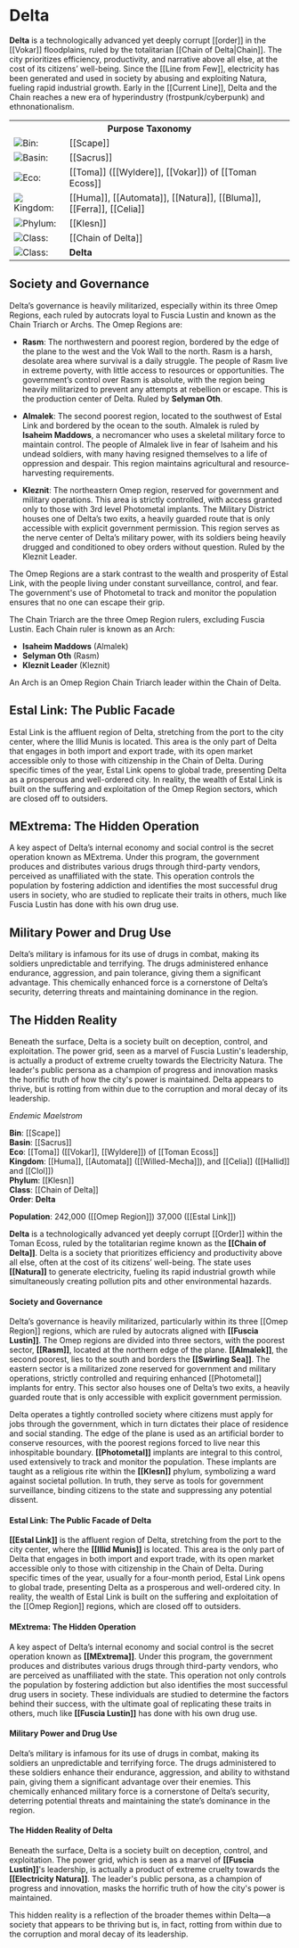 <!-- wiki-header-section:start -->
# Delta

**Delta** is a technologically advanced yet deeply corrupt [[order]] in the [[Vokar]] floodplains, ruled by the totalitarian [[Chain of Delta|Chain]]. The city prioritizes efficiency, productivity, and narrative above all else, at the cost of its citizens’ well-being. Since the [[Line from Few]], electricity has been generated and used in society by abusing and exploiting Natura, fueling rapid industrial growth. Early in the [[Current Line]], Delta and the Chain reaches a new era of hyperindustry (frostpunk/cyberpunk) and ethnonationalism.

<!-- wiki-header-section:end -->

<!-- taxonomy-table-section:start -->
<div class="taxonomy-table">
  <table>
    <tr>
      <th colspan="3">Purpose Taxonomy</th>
    </tr>
    <tr>
      <td class="taxon-label"><img src="../svg/bin.svg" class="taxon-icon">Bin:</td>
      <td class="taxon-content" colspan="2">[[Scape]]</td>
    </tr>
    <tr>
      <td class="taxon-label"><img src="../svg/basin.svg" class="taxon-icon">Basin:</td>
      <td class="taxon-content" colspan="2">[[Sacrus]]</td>
    </tr>
    <tr>
      <td class="taxon-label"><img src="../svg/eco.svg" class="taxon-icon">Eco:</td>
      <td class="taxon-content" colspan="2">[[Toma]] ([[Wyldere]], [[Vokar]]) of [[Toman Ecoss]]</td>
    </tr>
    <tr>
      <td class="taxon-label"><img src="../svg/kingdom.svg" class="taxon-icon">Kingdom:</td>
      <td class="taxon-content" colspan="2">[[Huma]], [[Automata]], [[Natura]], [[Bluma]], [[Ferra]], [[Celia]] </td>
    </tr>
    <tr>
      <td class="taxon-label"><img src="../svg/phylum.svg" class="taxon-icon">Phylum:</td>
      <td class="taxon-content" colspan="2">[[Klesn]]</td>
    </tr>
    <tr>
      <td class="taxon-label"><img src="../svg/class.svg" class="taxon-icon">Class:</td>
      <td class="taxon-content" colspan="2">[[Chain of Delta]]</td>
    </tr>
    <tr>
      <td class="taxon-label"><img src="../svg/class.svg" class="taxon-icon">Class:</td>
      <td class="taxon-content" colspan="2"><b>Delta</b></td>
    </tr>
  </table>
</div>
<!-- taxonomy-table-section:end -->

## Society and Governance
Delta’s governance is heavily militarized, especially within its three Omep Regions, each ruled by autocrats loyal to Fuscia Lustin and known as the Chain Triarch or Archs. The Omep Regions are:

- **Rasm**: The northwestern and poorest region, bordered by the edge of the plane to the west and the Vok Wall to the north. Rasm is a harsh, desolate area where survival is a daily struggle. The people of Rasm live in extreme poverty, with little access to resources or opportunities. The government’s control over Rasm is absolute, with the region being heavily militarized to prevent any attempts at rebellion or escape. This is the production center of Delta. Ruled by **Selyman Oth**.

- **Almalek**: The second poorest region, located to the southwest of Estal Link and bordered by the ocean to the south. Almalek is ruled by **Isaheim Maddows**, a necromancer who uses a skeletal military force to maintain control. The people of Almalek live in fear of Isaheim and his undead soldiers, with many having resigned themselves to a life of oppression and despair. This region maintains agricultural and resource-harvesting requirements.

- **Kleznit**: The northeastern Omep region, reserved for government and military operations. This area is strictly controlled, with access granted only to those with 3rd level Photometal implants. The Military District houses one of Delta’s two exits, a heavily guarded route that is only accessible with explicit government permission. This region serves as the nerve center of Delta’s military power, with its soldiers being heavily drugged and conditioned to obey orders without question. Ruled by the Kleznit Leader.

The Omep Regions are a stark contrast to the wealth and prosperity of Estal Link, with the people living under constant surveillance, control, and fear. The government's use of Photometal to track and monitor the population ensures that no one can escape their grip.

The Chain Triarch are the three Omep Region rulers, excluding Fuscia Lustin. Each Chain ruler is known as an Arch:
- **Isaheim Maddows** (Almalek)
- **Selyman Oth** (Rasm)
- **Kleznit Leader** (Kleznit)

An Arch is an Omep Region Chain Triarch leader within the Chain of Delta.

## Estal Link: The Public Facade
Estal Link is the affluent region of Delta, stretching from the port to the city center, where the Illid Munis is located. This area is the only part of Delta that engages in both import and export trade, with its open market accessible only to those with citizenship in the Chain of Delta. During specific times of the year, Estal Link opens to global trade, presenting Delta as a prosperous and well-ordered city. In reality, the wealth of Estal Link is built on the suffering and exploitation of the Omep Region sectors, which are closed off to outsiders.

## MExtrema: The Hidden Operation
A key aspect of Delta’s internal economy and social control is the secret operation known as MExtrema. Under this program, the government produces and distributes various drugs through third-party vendors, perceived as unaffiliated with the state. This operation controls the population by fostering addiction and identifies the most successful drug users in society, who are studied to replicate their traits in others, much like Fuscia Lustin has done with his own drug use.

## Military Power and Drug Use
Delta’s military is infamous for its use of drugs in combat, making its soldiers unpredictable and terrifying. The drugs administered enhance endurance, aggression, and pain tolerance, giving them a significant advantage. This chemically enhanced force is a cornerstone of Delta’s security, deterring threats and maintaining dominance in the region.

## The Hidden Reality
Beneath the surface, Delta is a society built on deception, control, and exploitation. The power grid, seen as a marvel of Fuscia Lustin's leadership, is actually a product of extreme cruelty towards the Electricity Natura. The leader's public persona as a champion of progress and innovation masks the horrific truth of how the city's power is maintained. Delta appears to thrive, but is rotting from within due to the corruption and moral decay of its leadership.

<!-- not-for-live-publishing:start -->
<!-- obsidian-pull:start -->
_Endemic Maelstrom_

**Bin**: [[Scape]]  
**Basin**: [[Sacrus]]  
**Eco**: [[Toma]] ([[Vokar]], [[Wyldere]]) of [[Toman Ecoss]]  
**Kingdom**: [[Huma]], [[Automata]] ([[Willed-Mecha]]), and [[Celia]] ([[Hallid]] and [[Clol]])  
**Phylum**: [[Klesn]]  
**Class**: [[Chain of Delta]]  
**Order**: **Delta**

**Population**: 242,000 ([[Omep Region]]) 37,000 ([[Estal Link]])

**Delta** is a technologically advanced yet deeply corrupt [[Order]] within the Toman Ecoss, ruled by the totalitarian regime known as the **[[Chain of Delta]]**. Delta is a society that prioritizes efficiency and productivity above all else, often at the cost of its citizens’ well-being. The state uses **[[Natura]]** to generate electricity, fueling its rapid industrial growth while simultaneously creating pollution pits and other environmental hazards.

#### Society and Governance

Delta’s governance is heavily militarized, particularly within its three [[Omep Region]] regions, which are ruled by autocrats aligned with **[[Fuscia Lustin]]**. The Omep regions are divided into three sectors, with the poorest sector, **[[Rasm]]**, located at the northern edge of the plane. **[[Almalek]]**, the second poorest, lies to the south and borders the **[[Swirling Sea]]**. The eastern sector is a militarized zone reserved for government and military operations, strictly controlled and requiring enhanced [[Photometal]] implants for entry. This sector also houses one of Delta’s two exits, a heavily guarded route that is only accessible with explicit government permission.

Delta operates a tightly controlled society where citizens must apply for jobs through the government, which in turn dictates their place of residence and social standing. The edge of the plane is used as an artificial border to conserve resources, with the poorest regions forced to live near this inhospitable boundary. **[[Photometal]]** implants are integral to this control, used extensively to track and monitor the population. These implants are taught as a religious rite within the **[[Klesn]]** phylum, symbolizing a ward against societal pollution. In truth, they serve as tools for government surveillance, binding citizens to the state and suppressing any potential dissent.

#### Estal Link: The Public Facade of Delta

**[[Estal Link]]** is the affluent region of Delta, stretching from the port to the city center, where the **[[Illid Munis]]** is located. This area is the only part of Delta that engages in both import and export trade, with its open market accessible only to those with citizenship in the Chain of Delta. During specific times of the year, usually for a four-month period, Estal Link opens to global trade, presenting Delta as a prosperous and well-ordered city. In reality, the wealth of Estal Link is built on the suffering and exploitation of the [[Omep Region]] regions, which are closed off to outsiders.

#### MExtrema: The Hidden Operation

A key aspect of Delta’s internal economy and social control is the secret operation known as **[[MExtrema]]**. Under this program, the government produces and distributes various drugs through third-party vendors, who are perceived as unaffiliated with the state. This operation not only controls the population by fostering addiction but also identifies the most successful drug users in society. These individuals are studied to determine the factors behind their success, with the ultimate goal of replicating these traits in others, much like **[[Fuscia Lustin]]** has done with his own drug use.

#### Military Power and Drug Use

Delta’s military is infamous for its use of drugs in combat, making its soldiers an unpredictable and terrifying force. The drugs administered to these soldiers enhance their endurance, aggression, and ability to withstand pain, giving them a significant advantage over their enemies. This chemically enhanced military force is a cornerstone of Delta’s security, deterring potential threats and maintaining the state’s dominance in the region.

#### The Hidden Reality of Delta

Beneath the surface, Delta is a society built on deception, control, and exploitation. The power grid, which is seen as a marvel of **[[Fuscia Lustin]]**'s leadership, is actually a product of extreme cruelty towards the **[[Electricity Natura]]**. The leader's public persona, as a champion of progress and innovation, masks the horrific truth of how the city's power is maintained.

This hidden reality is a reflection of the broader themes within Delta—a society that appears to be thriving but is, in fact, rotting from within due to the corruption and moral decay of its leadership.
<!-- obsidian-pull:end -->
<!-- not-for-live-publishing:end -->